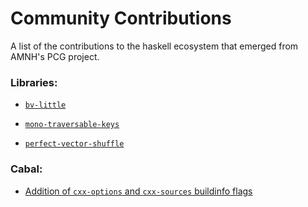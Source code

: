 Community Contributions
=======================

A list of the contributions to the haskell ecosystem that emerged from AMNH's PCG project.


### Libraries:

  * [`bv-little`][bv-little]

  * [`mono-traversable-keys`][mono-traversable-keys]

  * [`perfect-vector-shuffle`][perfect-vector-shuffle]


### Cabal:

  * [Addition of `cxx-options` and `cxx-sources` buildinfo flags][cabal-cxx]


[bv-little]: http://hackage.haskell.org/package/bv-little

[mono-traversable-keys]: http://hackage.haskell.org/package/mono-traversable-keys

[perfect-vector-shuffle]: http://hackage.haskell.org/package/perfect-vector-shuffle

[cabal-cxx]: https://github.com/haskell/cabal/pull/4810